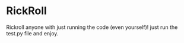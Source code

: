 # RickRoll
Rickroll anyone with just running the code (even yourself)!
just run the test.py file and enjoy.
